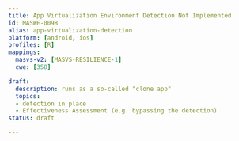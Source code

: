 ```yaml
---
title: App Virtualization Environment Detection Not Implemented
id: MASWE-0098
alias: app-virtualization-detection
platform: [android, ios]
profiles: [R]
mappings:
  masvs-v2: [MASVS-RESILIENCE-1]
  cwe: [358]

draft:
  description: runs as a so-called "clone app"
  topics:
  - detection in place
  - Effectiveness Assessment (e.g. bypassing the detection)
status: draft

---
```


